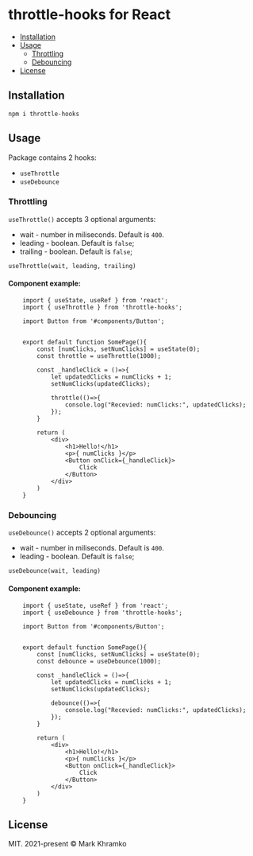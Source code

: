 # throttle-hooks for React

* [Installation](#installation)
* [Usage](#usage)
	+ [Throttling](#throttling)
	+ [Debouncing](#debouncing)
* [License](#license)

## Installation

`npm i throttle-hooks`

## Usage

Package contains 2 hooks: 
* `useThrottle`
* `useDebounce`

### Throttling

`useThrottle()` accepts 3 optional arguments:
* wait - number in miliseconds. Default is `400`.
* leading - boolean. Default is `false`;
* trailing - boolean. Default is `false`;

`useThrottle(wait, leading, trailing)`

#### Component example:
```
	import { useState, useRef } from 'react';
	import { useThrottle } from 'throttle-hooks';

	import Button from '#components/Button';


	export default function SomePage(){
		const [numClicks, setNumClicks] = useState(0);
		const throttle = useThrottle(1000);

		const _handleClick = ()=>{
			let updatedClicks = numClicks + 1;
			setNumClicks(updatedClicks);

			throttle(()=>{
				console.log("Recevied: numClicks:", updatedClicks);
			});
		}

		return (
			<div>
				<h1>Hello!</h1>
				<p>{ numClicks }</p>
				<Button onClick={_handleClick}>
					Click
				</Button>
			</div>
		)
	}
```

### Debouncing
`useDebounce()` accepts 2 optional arguments:
* wait - number in miliseconds. Default is `400`.
* leading - boolean. Default is `false`;

`useDebounce(wait, leading)`

#### Component example:
```
	import { useState, useRef } from 'react';
	import { useDebounce } from 'throttle-hooks';

	import Button from '#components/Button';


	export default function SomePage(){
		const [numClicks, setNumClicks] = useState(0);
		const debounce = useDebounce(1000);

		const _handleClick = ()=>{
			let updatedClicks = numClicks + 1;
			setNumClicks(updatedClicks);

			debounce(()=>{
				console.log("Recevied: numClicks:", updatedClicks);
			});
		}

		return (
			<div>
				<h1>Hello!</h1>
				<p>{ numClicks }</p>
				<Button onClick={_handleClick}>
					Click
				</Button>
			</div>
		)
	}
```

## License
MIT. 2021-present © Mark Khramko